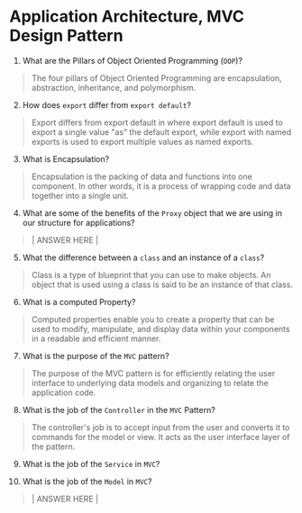 # Application Architecture, MVC Design Pattern
01. What are the Pillars of Object Oriented Programming (`OOP`)?
  
  > The four pillars of Object Oriented Programming are encapsulation, abstraction, inheritance, and polymorphism.

02. How does `export` differ from `export default`?
  
  > Export differs from export default in where export default is used to export a single value "as" the default export, while export with named exports is used to export multiple values as named exports.

03. What is Encapsulation?
  
  > Encapsulation is the packing of data and functions into one component. In other words, it is a process of wrapping code and data together into a single unit.

04. What are some of the benefits of the `Proxy` object that we are using in our structure for applications?
  
  > | ANSWER HERE |

05. What the difference between a `class` and an instance of a `class`?
  
  > Class is a type of blueprint that you can use to make objects.  An object that is used using a class is said to be an instance of that class.  

06. What is a computed Property?
  
  > Computed properties enable you to create a property that can be used to modify, manipulate, and display data within your components in a readable and efficient manner.

07. What is the purpose of the `MVC` pattern?
  
  > The purpose of the MVC pattern is for efficiently relating the user interface to underlying data models and organizing to relate the application code.

08. What is the job of the `Controller` in the `MVC` Pattern?
  
  > The controller's job is to accept input from the user and converts it to commands for the model or view.  It acts as the user interface layer of the pattern.

09. What is the job of the `Service` in `MVC`?
  
  > 

10. What is the job of the `Model` in `MVC`?
  
  > | ANSWER HERE |
